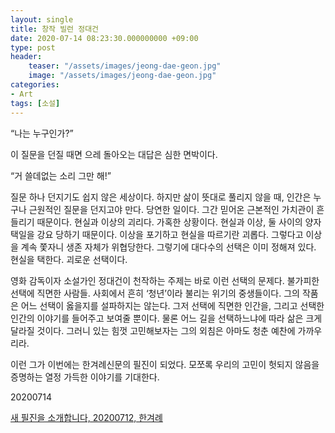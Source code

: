 ```yaml
---
layout: single
title: 창작 빌런 정대건
date: 2020-07-14 08:23:30.000000000 +09:00
type: post
header:
    teaser: "/assets/images/jeong-dae-geon.jpg"
    image: "/assets/images/jeong-dae-geon.jpg"
categories:
- Art
tags: [소설]
---
```


“나는 누구인가?”

이 질문을 던질 때면 으레 돌아오는 대답은 심한 면박이다.

“거 쓸데없는 소리 그만 해!”

질문 하나 던지기도 쉽지 않은 세상이다. 하지만 삶이 뜻대로 풀리지 않을 때, 인간은 누구나 근원적인 질문을 던지고야 만다. 당연한 일이다. 그간 믿어온 근본적인 가치관이 흔들리기 때문이다. 현실과 이상의 괴리다. 가혹한 상황이다. 현실과 이상, 둘 사이의 양자택일을 강요 당하기 때문이다. 이상을 포기하고 현실을 따르기란 괴롭다. 그렇다고 이상을 계속 쫓자니 생존 자체가 위협당한다. 그렇기에 대다수의 선택은 이미 정해져 있다. 현실을 택한다. 괴로운 선택이다.

영화 감독이자 소설가인 정대건이 천작하는 주제는 바로 이런 선택의 문제다. 불가피한 선택에 직면한 사람들. 사회에서 흔히 ‘청년’이라 불리는 위기의 중생들이다. 그의 작품은 어느 선택이 옳을지를 설파하지는 않는다. 그저 선택에 직면한 인간을, 그리고 선택한 인간의 이야기를 들어주고 보여줄 뿐이다. 물론 어느 길을 선택하느냐에 따라 삶은 크게 달라질 것이다. 그러니 있는 힘껏 고민해보자는 그의 외침은 아마도 청춘 예찬에 가까우리라.

이런 그가 이번에는 한겨례신문의 필진이 되었다. 모쪼록 우리의 고민이 헛되지 않음을 증명하는 열정 가득한 이야기를 기대한다.

20200714

[새 필진을 소개합니다, 20200712, 한겨례](http://www.hani.co.kr/arti/opinion/column/952338.html)
